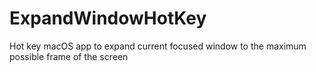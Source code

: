 # ExpandWindowHotKey
Hot key macOS app to expand current focused window to the maximum possible frame of the screen
